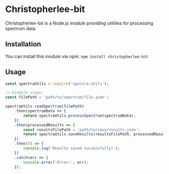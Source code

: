 # Christopherlee-bit

Christopherlee-bit is a Node.js module providing utilities for processing spectrum data.

## Installation

You can install this module via npm: `npm install christopherlee-bit`

## Usage

```javascript
const spectraUtils = require('spectra-utils');

// Example usage:
const filePath = 'path/to/spectrum/file.json';

spectraUtils.readSpectrum(filePath)
    .then(spectrumData => {
        return spectraUtils.processSpectrum(spectrumData);
    })
    .then(processedResults => {
        const resultsFilePath = 'path/to/save/results.json';
        return spectraUtils.saveResults(resultsFilePath, processedResults);
    })
    .then(() => {
        console.log('Results saved successfully!');
    })
    .catch(err => {
        console.error('Error:', err);
    });
```
